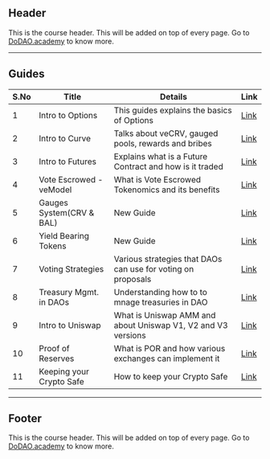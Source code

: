 ## Header
This is the course header. This will be added on top of every page. Go to [DoDAO.academy](https://www.dodao.academy) to know more.

---

## Guides

| S.No        | Title       |  Details  |  Link  |
| ----------- | ----------- |----------- | ----------- |
| 1      | Intro to Options | This guides explains the basics of Options |  [Link](generated/markdown/intro-to-options-dodao-academy.md) |
 | 2      | Intro to Curve | Talks about veCRV, gauged pools, rewards and bribes |  [Link](generated/markdown/intro-to-curve-dodao-academy.md) |
 | 3      | Intro to Futures | Explains what is a Future Contract and how is it traded |  [Link](generated/markdown/intro-to-futures-dodao-academy.md) |
 | 4      | Vote Escrowed - veModel | What is Vote Escrowed Tokenomics and its benefits |  [Link](generated/markdown/vemodel-vote-escrowed-dodao-academy.md) |
 | 5      | Gauges System(CRV & BAL) | New Guide |  [Link](generated/markdown/gauges-and-bribes-in-crv-and-bal-dodao-academy.md) |
 | 6      | Yield Bearing Tokens | New Guide |  [Link](generated/markdown/yieldinterest-bearing-tokens-dodao-academy.md) |
 | 7      | Voting Strategies | Various strategies that DAOs can use for voting on proposals |  [Link](generated/markdown/voting-strategies-dodao-academy.md) |
 | 8      | Treasury Mgmt. in DAOs | Understanding how to to mnage treasuries in DAO |  [Link](generated/markdown/dao-treasury-dodao-academy.md) |
 | 9      | Intro to Uniswap | What is Uniswap AMM and about Uniswap V1, V2 and V3 versions |  [Link](generated/markdown/intro-to-uniswap-dodao-academy.md) |
 | 10      | Proof of Reserves | What is POR and how various exchanges can implement it |  [Link](generated/markdown/proof-of-reserves-dodao-academy.md) |
 | 11      | Keeping your Crypto Safe | How to keep your Crypto Safe |  [Link](generated/markdown/keeping-your-crypto-safe-dodao-academy.md) |

---
## Footer
This is the course header. This will be added on top of every page. Go to [DoDAO.academy](https://www.dodao.academy) to know more.
 